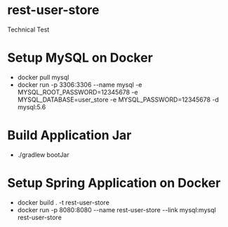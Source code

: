 # rest-user-store
Technical Test


# Setup MySQL on Docker
- docker pull mysql
- docker run -p 3306:3306 --name mysql -e MYSQL_ROOT_PASSWORD=12345678 -e MYSQL_DATABASE=user_store -e MYSQL_PASSWORD=12345678 -d mysql:5.6

# Build Application Jar
- ./gradlew bootJar


# Setup Spring Application on Docker
- docker build . -t rest-user-store
- docker run -p 8080:8080 --name rest-user-store --link mysql:mysql rest-user-store
